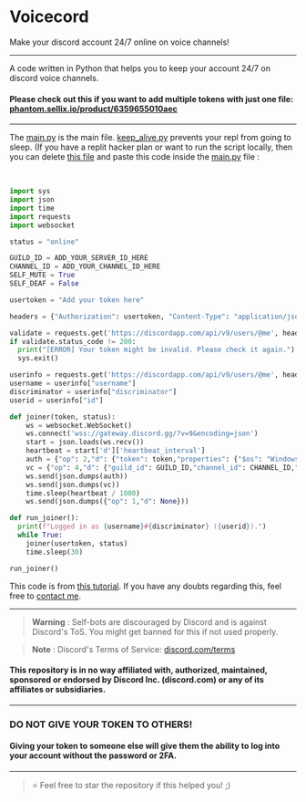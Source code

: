 # Voicecord
Make your discord account 24/7 online on voice channels!

----

A code written in Python that helps you to keep your account 24/7 on discord voice channels.

#### Please check out this if you want to add multiple tokens with just one file: [phantom.sellix.io/product/6359655010aec](https://phantom.sellix.io/product/6359655010aec)

---

The [main.py](https://github.com/SealedSaucer/Voicecord/blob/main/main.py) is the main file. [keep_alive.py](https://github.com/SealedSaucer/Voicecord/blob/main/keep_alive.py) prevents your repl from going to sleep. (If you have a replit hacker plan or want to run the script locally, then you can delete [this file](https://github.com/SealedSaucer/Voicecord/blob/main/keep_alive.py) and paste this code inside the [main.py](https://github.com/SealedSaucer/Voicecord/blob/main/main.py) file : 

</br>

```py
import sys
import json
import time
import requests
import websocket

status = "online"

GUILD_ID = ADD_YOUR_SERVER_ID_HERE
CHANNEL_ID = ADD_YOUR_CHANNEL_ID_HERE
SELF_MUTE = True
SELF_DEAF = False

usertoken = "Add your token here"

headers = {"Authorization": usertoken, "Content-Type": "application/json"}

validate = requests.get('https://discordapp.com/api/v9/users/@me', headers=headers)
if validate.status_code != 200:
  print("[ERROR] Your token might be invalid. Please check it again.")
  sys.exit()

userinfo = requests.get('https://discordapp.com/api/v9/users/@me', headers=headers).json()
username = userinfo["username"]
discriminator = userinfo["discriminator"]
userid = userinfo["id"]

def joiner(token, status):
    ws = websocket.WebSocket()
    ws.connect('wss://gateway.discord.gg/?v=9&encoding=json')
    start = json.loads(ws.recv())
    heartbeat = start['d']['heartbeat_interval']
    auth = {"op": 2,"d": {"token": token,"properties": {"$os": "Windows 10","$browser": "Google Chrome","$device": "Windows"},"presence": {"status": status,"afk": False}},"s": None,"t": None}
    vc = {"op": 4,"d": {"guild_id": GUILD_ID,"channel_id": CHANNEL_ID,"self_mute": SELF_MUTE,"self_deaf": SELF_DEAF}}
    ws.send(json.dumps(auth))
    ws.send(json.dumps(vc))
    time.sleep(heartbeat / 1000)
    ws.send(json.dumps({"op": 1,"d": None}))

def run_joiner():
  print(f"Logged in as {username}#{discriminator} ({userid}).")
  while True:
    joiner(usertoken, status)
    time.sleep(30)

run_joiner()
```

This code is from [this tutorial](https://youtu.be/u9P2K2pNNJQ). If you have any doubts regarding this, feel free to [contact me](https://dsc.gg/phantom).

---

> **Warning**
> : Self-bots are discouraged by Discord and is against Discord's ToS. You might get banned for this if not used properly.

> **Note**
> : Discord's Terms of Service: [discord.com/terms](https://discord.com/terms)

#### This repository is in no way affiliated with, authorized, maintained, sponsored or endorsed by Discord Inc. (discord.com) or any of its affiliates or subsidiaries.

---

### DO NOT GIVE YOUR TOKEN TO OTHERS!

#### Giving your token to someone else will give them the ability to log into your account without the password or 2FA.

---

> ⭐ Feel free to star the repository if this helped you! ;)
